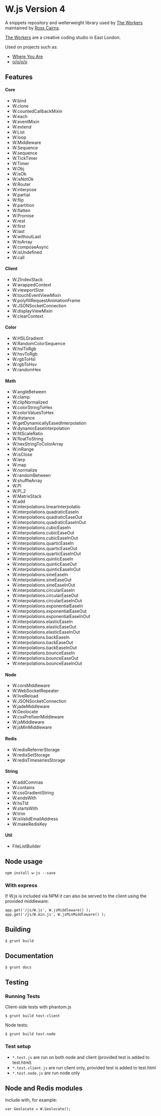 # W.js Version 4

A snippets repository and welterweight library used by [The Workers](http:://theworkers.net) maintained by [Ross Cairns](http://rosscairns.com/).

[The Workers](http:://theworkers.net) are a creative coding studio in East London. 

Used on projects such as:

* [Where You Are](http://where-you-are.com/)
* [o/o/o/o](http://o-o-o-o.co.uk/)

## Features

#### Core

* W.bind
* W.clone
* W.countedCallbackMixin
* W.each
* W.eventMixin
* W.extend
* W.List
* W.loop
* W.Middleware
* W.Sequence
* W.sequence
* W.TickTimer
* W.Timer
* W.Obj
* W.isOk
* W.isNotOk
* W.Router
* W.interpose
* W.partial
* W.flip
* W.partition
* W.flatten
* W.Promise
* W.rest
* W.first
* W.last
* W.withoutLast
* W.toArray
* W.composeAsync
* W.isUndefined
* W.call

#### Client

* W.ZIndexStack
* W.wrappedContext
* W.viewportSize
* W.touchEventViewMixin
* W.polyfillRequestAnimationFrame
* W.JSONSocketConnection
* W.displayViewMixin
* W.clearContext

#### Color


* W.HSLGradient
* W.RandomColorSequence
* W.hslToRgb
* W.hsvToRgb
* W.rgbToHsl
* W.rgbToHsv
* W.randomHex

#### Math

* W.angleBetween
* W.clamp
* W.clipNormalized
* W.colorStringToHex
* W.colorValuesToHex
* W.distance
* W.getDynamicallyEasedInterpolation
* W.dynamicEaseInterpolation
* W.fitScaleRatio
* W.floatToString
* W.hexStringToColorArray
* W.inRange
* W.isClose
* W.lerp
* W.map
* W.normalize
* W.randomBetween
* W.shuffleArray
* W.PI
* W.PI_2
* W.MatrixStack
* W.add
* W.interpolations.linearInterpolatio
* W.interpolations.quadraticEaseIn
* W.interpolations.quadraticEaseOut
* W.interpolations.quadraticEaseInOut
* W.interpolations.cubicEaseIn
* W.interpolations.cubicEaseOut
* W.interpolations.cubicEaseInOut
* W.interpolations.quarticEaseIn
* W.interpolations.quarticEaseOut
* W.interpolations.quarticEaseInOut
* W.interpolations.quinticEaseIn
* W.interpolations.quinticEaseOut
* W.interpolations.quinticEaseInOut
* W.interpolations.sineEaseIn
* W.interpolations.sineEaseOut
* W.interpolations.sineEaseInOut
* W.interpolations.circularEaseIn
* W.interpolations.circularEaseOut
* W.interpolations.circularEaseInOut
* W.interpolations.exponentialEaseIn
* W.interpolations.exponentialEaseOut
* W.interpolations.exponentialEaseInOut
* W.interpolations.elasticEaseIn
* W.interpolations.elasticEaseOut
* W.interpolations.elasticEaseInOut
* W.interpolations.backEaseIn
* W.interpolations.backEaseOut
* W.interpolations.backEaseInOut
* W.interpolations.bounceEaseIn
* W.interpolations.bounceEaseOut
* W.interpolations.bounceEaseInOut

#### Node

* W.corsMiddleware
* W.WebSocketRepeater
* W.liveReload
* W.JSONSocketConnection
* W.jadeMiddleware
* W.Geolocate
* W.cssPrefixerMiddleware
* W.jsMiddleware
* W.jsMinMiddleware

#### Redis

* W.redisReferrerStorage
* W.redisSetStorage
* W.redisTimeseriesStorage

#### String

* W.addCommas
* W.contains
* W.cssGradientString
* W.endsWith
* W.hsTld
* W.startsWith
* W.trim
* W.isValidEmailAddress
* W.makeRedisKey

#### Util

* FileListBuilder

## Node usage

    npm install w-js --save

### With express

If W.js is included via NPM it can also be served to the client using the provided middleware:

	app.get('/js/W.js', W.jsMiddleware() );
	app.get('/js/W.min.js', W.jsMinMiddleware() );

## Building

    $ grunt build

## Documentation 

    $ grunt docs

## Testing

### Running Tests

Client-side tests with phantom.js

    $ grunt build test-client

Node tests:

    $ grunt build test-node

### Test setup

* `*.test.js` are run on both node and client (provided test is added to test.html)
* `*.test.client.js` are run client only, provided test is added to test.html
* `*.test.node.js` are run node only

## Node and Redis modules

Include with, for example:

    var Geolocate = W.Geolocate();
